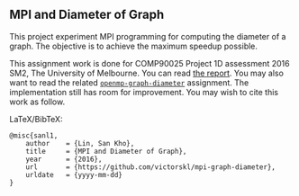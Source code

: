 MPI and Diameter of Graph
-------------------------
This project experiment MPI programming for computing the diameter of a graph. The objective is to achieve the maximum speedup possible.

This assignment work is done for COMP90025 Project 1D assessment 2016 SM2, The University of Melbourne. You can read [the report](SanKhoLin_829463_COMP90025_Project1D_Report.pdf). You may also want to read the related [`openmp-graph-diameter`](https://github.com/victorskl/openmp-graph-diameter) assignment. The implementation still has room for improvement. You may wish to cite this work as follow.

LaTeX/BibTeX:

    @misc{sanl1,
        author    = {Lin, San Kho},
        title     = {MPI and Diameter of Graph},
        year      = {2016},
        url       = {https://github.com/victorskl/mpi-graph-diameter},
        urldate   = {yyyy-mm-dd}
    }
